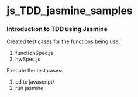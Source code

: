 # js_TDD_jasmine_samples

### Introduction to TDD using Jasmine  

Created test cases for the functions being use:
1. functionSpec.js
2. hwSpec.js

Execute the test cases:
1. cd to javascript/  
2. run jasmine  
